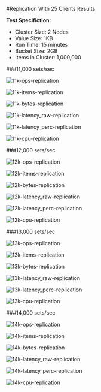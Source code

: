 #Replication With 25 Clients Results

**Test Specifiction:**

* Cluster Size: 2 Nodes
* Value Size: 1KB
* Run Time: 15 minutes
* Bucket Size: 2GB
* Items in Cluster: 1,000,000

###11,000 sets/sec

![11k-ops-replication](images/replication_25_clients/11k_ops.png)

![11k-items-replication](images/replication_25_clients/11k_items.png)

![11k-bytes-replication](images/replication_25_clients/11k_bytes.png)

![11k-latency_raw-replication](images/replication_25_clients/11k_latency_raw.png)

![11k-latency_perc-replication](images/replication_25_clients/11k_latency_perc.png)

![11k-cpu-replication](images/replication_25_clients/11k_cpu.png)

###12,000 sets/sec

![12k-ops-replication](images/replication_25_clients/12k_ops.png)

![12k-items-replication](images/replication_25_clients/12k_items.png)

![12k-bytes-replication](images/replication_25_clients/12k_bytes.png)

![12k-latency_raw-replication](images/replication_25_clients/12k_latency_raw.png)

![12k-latency_perc-replication](images/replication_25_clients/12k_latency_perc.png)

![12k-cpu-replication](images/replication_25_clients/12k_cpu.png)

###13,000 sets/sec

![13k-ops-replication](images/replication_25_clients/13k_ops.png)

![13k-items-replication](images/replication_25_clients/13k_items.png)

![13k-bytes-replication](images/replication_25_clients/13k_bytes.png)

![13k-latency_raw-replication](images/replication_25_clients/13k_latency_raw.png)

![13k-latency_perc-replication](images/replication_25_clients/13k_latency_perc.png)

![13k-cpu-replication](images/replication_25_clients/13k_cpu.png)

###14,000 sets/sec

![14k-ops-replication](images/replication_25_clients/14k_ops.png)

![14k-items-replication](images/replication_25_clients/14k_items.png)

![14k-bytes-replication](images/replication_25_clients/14k_bytes.png)

![14k-latency_raw-replication](images/replication_25_clients/14k_latency_raw.png)

![14k-latency_perc-replication](images/replication_25_clients/14k_latency_perc.png)

![14k-cpu-replication](images/replication_25_clients/14k_cpu.png)
